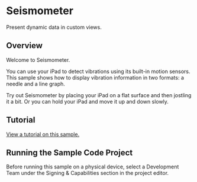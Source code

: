 # Seismometer

Present dynamic data in custom views.

## Overview

Welcome to Seismometer.

You can use your iPad to detect vibrations using its built-in motion sensors. This sample shows how to display vibration information in two formats: a needle and a line graph.

Try out Seismometer by placing your iPad on a flat surface and then jostling it a bit. Or you can hold your iPad and move it up and down slowly.

## Tutorial

[View a tutorial on this sample.](doc://com.apple.documentation/tutorials/sample-apps/Seismometer)

## Running the Sample Code Project

Before running this sample on a physical device, select a Development Team under the Signing & Capabilities section in the project editor.